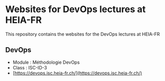 # Websites for DevOps lectures at HEIA-FR

This repository contains the websites for the DevOps lectures at HEIA-FR

## DevOps

- Module : Méthodologie DevOps
- Class : ISC-ID-3
- [https://devops.isc.heia-fr.ch/](https://devops.isc.heia-fr.ch/)
